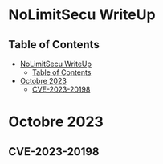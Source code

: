 # NoLimitSecu WriteUp

## Table of Contents
- [NoLimitSecu WriteUp](#nolimitsecu-writeup)
  - [Table of Contents](#table-of-contents)
- [Octobre 2023](#octobre-2023)
  - [CVE-2023-20198](#cve-2023-20198)

# Octobre 2023
## CVE-2023-20198